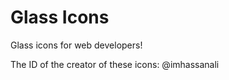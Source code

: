 # Glass Icons
Glass icons for web developers!



The ID of the creator of these icons:
@imhassanali
